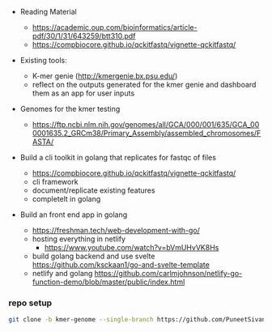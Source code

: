 - Reading Material
    - https://academic.oup.com/bioinformatics/article-pdf/30/1/31/643259/btt310.pdf 
    - https://compbiocore.github.io/qckitfastq/vignette-qckitfastq/
- Existing tools:
    - K-mer genie (http://kmergenie.bx.psu.edu/)
    - reflect on the outputs generated for the kmer genie and dashboard them as an app for user inputs
- Genomes for the kmer testing
    - https://ftp.ncbi.nlm.nih.gov/genomes/all/GCA/000/001/635/GCA_000001635.2_GRCm38/Primary_Assembly/assembled_chromosomes/FASTA/

- Build a cli toolkit in golang that replicates for fastqc of files
    - https://compbiocore.github.io/qckitfastq/vignette-qckitfastq/
    - cli framework
    - document/replicate existing features
    - completelt in golang

- Build an front end app in golang
    - https://freshman.tech/web-development-with-go/
    - hosting everything in netlify
        - https://www.youtube.com/watch?v=bVmUHvVK8Hs
    - build golang backend and use svelte https://github.com/ksckaan1/go-and-svelte-template
    - netlify and golang https://github.com/carlmjohnson/netlify-go-function-demo/blob/master/public/index.html

### repo setup
```bash
git clone -b kmer-genome --single-branch https://github.com/PuneetSivananda/ytube-projects .
```